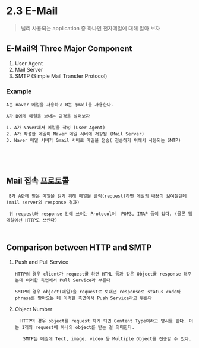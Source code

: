 2.3 E-Mail
=======================
>널리 사용되는 application 중 하나인 전자메일에 대해 알아 보자</br>

## E-Mail의 Three Major Component

1. User Agent
2. Mail Server
3. SMTP (Simple Mail Transfer Protocol)

### Example
```
A는 naver 메일을 사용하고 B는 gmail을 사용한다.

A가 B에게 메일을 보내는 과정을 살펴보자

1. A가 Naver에서 메일을 작성 (User Agent)
2. A가 작성한 메일이 Naver 메일 서버에 저장됨 (Mail Server)
3. Naver 메일 서버가 Gmail 서버로 메일을 전송( 전송하기 위해서 사용되는 SMTP)
```
</br>

</br>Mail 접속 프로토콜
----------------------------

```
 B가 A한테 받은 메일을 읽기 위해 메일을 클릭(request)하면 메일의 내용이 보여질텐데 (mail server의 response 결과)

 위 request와 response 간에 쓰이는 Protocol이  POP3, IMAP 등이 있다. (물론 웹메일에선 HTTP도 쓰인다)
```

</br>Comparison between HTTP and SMTP
-----------------
1. Push and Pull Service
   ```
   HTTP의 경우 client가 request를 하면 HTML 등과 같은 Object를 response 해주는데 이러한 측면에서 Pull Service라 부른다

   SMTP의 경우 object(메일)을 request로 보내면 response로 status code와 phrase를 받아오는 데 이러한 측면에서 Push Service라고 부른다
   ```
2. Object Number
   ```
     HTTP의 경우 object를 request 하게 되면 Content Type이라고 명시를 한다. 이는 1개의 request에 하나의 object를 받는 걸 의미한다.

      SMTP는 메일에 Text, image, video 등 Multiple Object를 전송할 수 있다.

